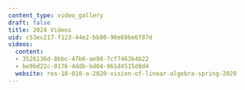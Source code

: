 ```yaml
---
content_type: video_gallery
draft: false
title: 2024 Videos
uid: c53ec217-f123-44e2-bb80-90e69be6f87d
videos:
  content:
  - 3526136d-8bbc-47b6-ae98-7cf7463b4b22
  - be9bd22c-0176-4ddb-bd04-961d4515d8d4
  website: res-18-010-a-2020-vision-of-linear-algebra-spring-2020
---
```

